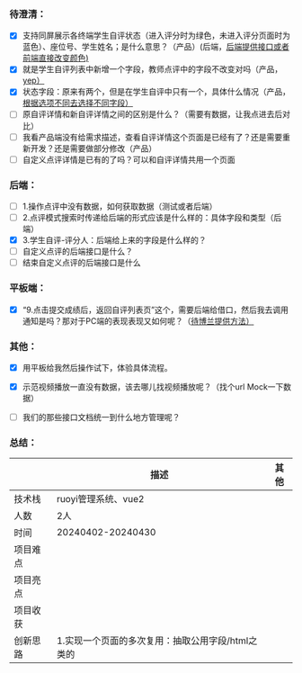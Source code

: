 

### 待澄清：

- [x] 支持同屏展示各终端学生自评状态（进入评分时为绿色，未进入评分页面时为蓝色）、座位号、学生姓名；是什么意思？（产品）(后端，<u>后端提供接口或者前端直接改变颜色)</u>
- [x] 就是学生自评列表中新增一个字段，教师点评中的字段不改变对吗（产品，<u>yep）</u>
- [x] 状态字段：原来有两个，但是在学生自评中只有一个，具体什么情况（产品，<u>根据选项不同去选择不同字段）</u>
- [ ] 原自评详情和新自评详情之间的区别是什么？（需要有数据，让我点进去后对比）
- [ ] 我看产品端没有给需求描述，查看自评详情这个页面是已经有了？还是需要重新开发？还是需要做部分修改（产品）
- [ ] 自定义点评详情是已有的了吗？可以和自评详情共用一个页面

### 后端：

- [ ] 1.操作点评中没有数据，如何获取数据（测试或者后端）
- [ ] 2.点评模式搜索时传递给后端的形式应该是什么样的：具体字段和类型（后端）
- [x] 3.学生自评-评分人：后端给上来的字段是什么样的？
- [ ] 自定义点评的后端接口是什么？
- [ ] 结束自定义点评的后端接口是什么

### 平板端：

- [x] “9.点击提交成绩后，返回自评列表页”这个，需要后端给借口，然后我去调用通知是吗？那对于PC端的表现表现又如何呢？（<u>待博兰提供方法）</u>

### 其他：

- [x] 用平板给我然后操作试下，体验具体流程。
- [x] 示范视频播放一直没有数据，该去哪儿找视频播放呢？（找个url Mock一下数据）
- [ ] 我们的那些接口文档统一到什么地方管理呢？



### 总结：

|          | 描述                                              | 其他 |
| -------- | ------------------------------------------------- | ---- |
| 技术栈   | ruoyi管理系统、vue2                               |      |
| 人数     | 2人                                               |      |
| 时间     | 20240402-20240430                                 |      |
| 项目难点 |                                                   |      |
| 项目亮点 |                                                   |      |
| 项目收获 |                                                   |      |
| 创新思路 | 1.实现一个页面的多次复用：抽取公用字段/html之类的 |      |

